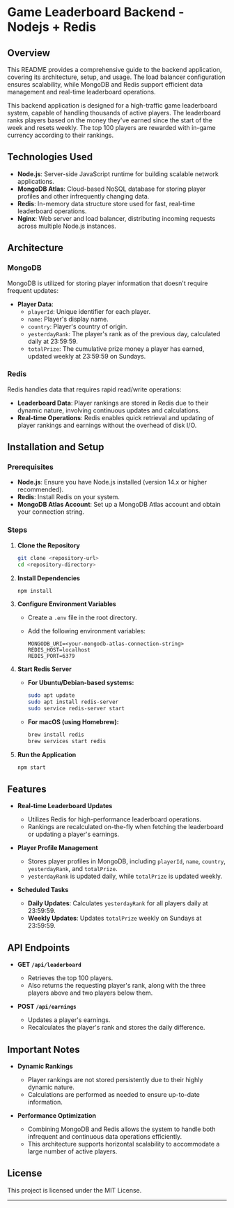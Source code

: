# Game Leaderboard Backend - Nodejs + Redis

## Overview

This README provides a comprehensive guide to the backend application, covering its architecture, setup, and usage. The load balancer configuration ensures scalability, while MongoDB and Redis support efficient data management and real-time leaderboard operations.

This backend application is designed for a high-traffic game leaderboard system, capable of handling thousands of active players. The leaderboard ranks players based on the money they've earned since the start of the week and resets weekly. The top 100 players are rewarded with in-game currency according to their rankings.


## Technologies Used

- **Node.js**: Server-side JavaScript runtime for building scalable network applications.
- **MongoDB Atlas**: Cloud-based NoSQL database for storing player profiles and other infrequently changing data.
- **Redis**: In-memory data structure store used for fast, real-time leaderboard operations.
- **Nginx**: Web server and load balancer, distributing incoming requests across multiple Node.js instances.

## Architecture

### MongoDB

MongoDB is utilized for storing player information that doesn't require frequent updates:

- **Player Data**:
  - `playerId`: Unique identifier for each player.
  - `name`: Player's display name.
  - `country`: Player's country of origin.
  - `yesterdayRank`: The player's rank as of the previous day, calculated daily at 23:59:59.
  - `totalPrize`: The cumulative prize money a player has earned, updated weekly at 23:59:59 on Sundays.

### Redis

Redis handles data that requires rapid read/write operations:

- **Leaderboard Data**: Player rankings are stored in Redis due to their dynamic nature, involving continuous updates and calculations.
- **Real-time Operations**: Redis enables quick retrieval and updating of player rankings and earnings without the overhead of disk I/O.

## Installation and Setup

### Prerequisites

- **Node.js**: Ensure you have Node.js installed (version 14.x or higher recommended).
- **Redis**: Install Redis on your system.
- **MongoDB Atlas Account**: Set up a MongoDB Atlas account and obtain your connection string.

### Steps

1. **Clone the Repository**

   ```bash
   git clone <repository-url>
   cd <repository-directory>
   ```

2. **Install Dependencies**

   ```bash
   npm install
   ```

3. **Configure Environment Variables**

   - Create a `.env` file in the root directory.
   - Add the following environment variables:

     ```env
     MONGODB_URI=<your-mongodb-atlas-connection-string>
     REDIS_HOST=localhost
     REDIS_PORT=6379
     ```

4. **Start Redis Server**

   - **For Ubuntu/Debian-based systems:**

     ```bash
     sudo apt update
     sudo apt install redis-server
     sudo service redis-server start
     ```

   - **For macOS (using Homebrew):**

     ```bash
     brew install redis
     brew services start redis
     ```

5. **Run the Application**

   ```bash
   npm start
   ```

## Features

- **Real-time Leaderboard Updates**

  - Utilizes Redis for high-performance leaderboard operations.
  - Rankings are recalculated on-the-fly when fetching the leaderboard or updating a player's earnings.

- **Player Profile Management**

  - Stores player profiles in MongoDB, including `playerId`, `name`, `country`, `yesterdayRank`, and `totalPrize`.
  - `yesterdayRank` is updated daily, while `totalPrize` is updated weekly.

- **Scheduled Tasks**

  - **Daily Updates**: Calculates `yesterdayRank` for all players daily at 23:59:59.
  - **Weekly Updates**: Updates `totalPrize` weekly on Sundays at 23:59:59.

## API Endpoints

- **GET `/api/leaderboard`**

  - Retrieves the top 100 players.
  - Also returns the requesting player's rank, along with the three players above and two players below them.

- **POST `/api/earnings`**

  - Updates a player's earnings.
  - Recalculates the player's rank and stores the daily difference.

## Important Notes

- **Dynamic Rankings**

  - Player rankings are not stored persistently due to their highly dynamic nature.
  - Calculations are performed as needed to ensure up-to-date information.

- **Performance Optimization**

  - Combining MongoDB and Redis allows the system to handle both infrequent and continuous data operations efficiently.
  - This architecture supports horizontal scalability to accommodate a large number of active players.

## License

This project is licensed under the MIT License.

---

